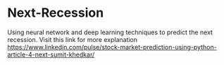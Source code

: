 # Next-Recession
Using neural network and deep learning techniques to predict the next recession.
Visit this link for more explanation 
https://www.linkedin.com/pulse/stock-market-prediction-using-python-article-4-next-sumit-khedkar/
